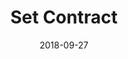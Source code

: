---
title: Set Contract
linktitle: Set Contract
description: Set contract on an account
date: 2018-09-27
publishdate: 2018-09-27
lastmod: 2018-09-27
categories: [eosc-system-commands]
keywords: []
menu:
  docs:
    parent: "eosc-system-commands"
    identifier: eosc_system_setcontract
    weight: 40
weight: 40
sections_weight: 40
draft: false
aliases: []
toc: false
auto_content: true
---